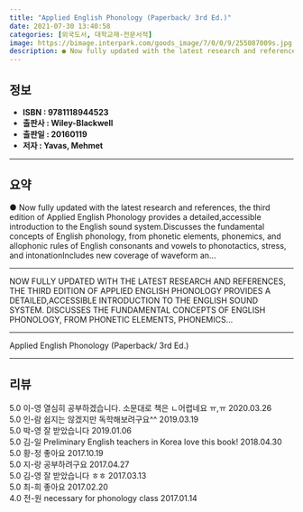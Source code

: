 ```yaml
---
title: "Applied English Phonology (Paperback/ 3rd Ed.)"
date: 2021-07-30 13:40:58
categories: [외국도서, 대학교재-전문서적]
image: https://bimage.interpark.com/goods_image/7/0/0/9/255087009s.jpg
description: ● Now fully updated with the latest research and references, the third edition of Applied English Phonology provides a detailed,accessible introduction to the
---
```


## **정보**

- **ISBN : 9781118944523**
- **출판사 : Wiley-Blackwell**
- **출판일 : 20160119**
- **저자 : Yavas, Mehmet**

------



## **요약**

●  Now fully updated with the latest research and references, the third edition of Applied English Phonology  provides a detailed,accessible introduction to the English sound system.Discusses the fundamental concepts of English phonology, from phonetic elements, phonemics, and allophonic rules of English consonants and vowels to phonotactics, stress, and intonationIncludes new coverage of waveform an...

------

NOW FULLY UPDATED WITH THE LATEST RESEARCH AND REFERENCES, THE THIRD EDITION OF APPLIED ENGLISH PHONOLOGY PROVIDES A DETAILED,ACCESSIBLE INTRODUCTION TO THE ENGLISH SOUND SYSTEM.  DISCUSSES THE FUNDAMENTAL CONCEPTS OF ENGLISH PHONOLOGY, FROM PHONETIC ELEMENTS, PHONEMICS... 

------


Applied English Phonology (Paperback/ 3rd Ed.) 

------


## **리뷰** 

5.0 이-영 열심히 공부하겠습니다. 소문대로 책은 ㄴ어렵네요 ㅠ,ㅠ 2020.03.26 <br/>5.0 인-람 쉽지는 않겠지만 독학해보려구요^^ 2019.03.19 <br/>5.0 박-영 잘 받았습니다  2019.01.06 <br/>5.0 김-일 Preliminary English teachers in Korea love this book! 2018.04.30 <br/>5.0 황-정 좋아요 2017.10.19 <br/>5.0 지-랑 공부하려구요 2017.04.27 <br/>5.0 김-영 잘 받았습니다 ㅎㅎ 2017.03.13 <br/>5.0 최-희 좋아요 2017.02.20 <br/>4.0 전-원 necessary for phonology class 2017.01.14 <br/>